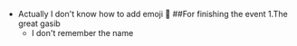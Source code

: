 * Actually I don't know how to add emoji :tada:
##For finishing the event
1.The great gasib
  * I don't remember the name
 

